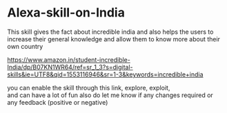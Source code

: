 # Alexa-skill-on-India
This skill gives the fact about incredible india  and also helps the users to increase their general knowledge and allow them to know more about their own country

https://www.amazon.in/student-incredible-India/dp/B07KN1WR64/ref=sr_1_3?s=digital-skills&ie=UTF8&qid=1553116946&sr=1-3&keywords=incredible+india

you can enable the skill through this link, explore, exploit,  
and can have a lot of fun also do let me know if any changes required or any feedback (positive or negative)
